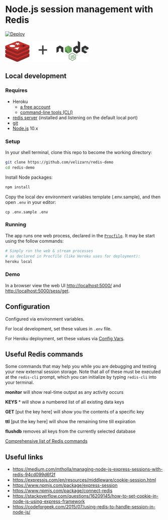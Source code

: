 # Node.js session management with Redis

[![Deploy](https://www.herokucdn.com/deploy/button.svg)](https://heroku.com/deploy)

![Redis session management with Node.js](public/img/redis-node.png)

## Local development

### Requires

* Heroku
  * [a free account](https://signup.heroku.com)
  * [command-line tools (CLI)](https://devcenter.heroku.com/articles/heroku-command-line)
* [redis server](https://redis.io/download) (installed and listening on the default local port)
* [git](https://git-scm.com/book/en/v2/Getting-Started-Installing-Git)
* [Node.js](https://nodejs.org) 10.x

### Setup

In your shell terminal, clone this repo to become the working directory:

```bash
git clone https://github.com/velizarn/redis-demo
cd redis-demo
```

Install Node packages:

```bash
npm install
```
Copy the local dev environment variables template (.env.sample), and then open `.env` in your editor:

```
cp .env.sample .env
```

### Running

The app runs one web process, declared in the [`Procfile`](Procfile). It may be start using the follow commands:

```bash
# Simply run the web & stream processes
# as declared in Procfile (like Heroku uses for deployment):
heroku local
```

### Demo

In a browser view the web UI [http://localhost:5000/](http://localhost:5000/) and [http://localhost:5000/sess/get](http://localhost:5000/sess/get).

## Configuration

Configured via environment variables.

For local development, set these values in `.env` file.

For Heroku deployment, set these values via [Config Vars](https://devcenter.heroku.com/articles/config-vars).

## Useful Redis commands

Some commands that may help you while you are debugging and testing your new external session storage. Note that all of these must be executed at the `redis-cli` prompt, which you can initialize by typing `redis-cli` into your terminal.

**monitor** will show real-time output as any activity occurs

**KEYS** \* will show a numbered list of all existing data keys

**GET** [put the key here] will show you the contents of a specific key

**ttl** [put the key here] will show the remaining time till expiration

**flushdb** removes all keys from the currently selected database

[Comprehensive list of Redis commands](https://redis.io/commands)

## Useful links

- https://medium.com/mtholla/managing-node-js-express-sessions-with-redis-94cd099d6f2f
- https://expressjs.com/en/resources/middleware/cookie-session.html
- https://www.npmjs.com/package/express-session
- https://www.npmjs.com/package/connect-redis
- https://stackoverflow.com/questions/16209145/how-to-set-cookie-in-node-js-using-express-framework
- https://codeforgeek.com/2015/07/using-redis-to-handle-session-in-node-js/
